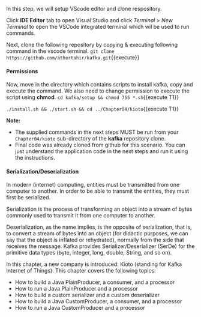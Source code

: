 In this step, we will setup VScode editor and clone respository.

Click **IDE Editor** tab to open Visual Studio and click _Terminal_ > _New Terminal_ to open the VSCode integrated terminal which wil be used to run commands.

Next, clone the following repository by copying & executing following command in the vscode terminal.
`git clone https://github.com/athertahir/kafka.git`{{execute}}

#### Permissions
Now, move in the directory which contains scripts to install kafka, copy and execute the command. We also need to change permission to execute the script using **chmod**.
`cd kafka/setup && chmod 755 *.sh`{{execute T1}} 

`./install.sh && ./start.sh && cd ../Chapter04/kioto`{{execute T1}} 

**Note:**
- The supplied commands in the next steps MUST be run from your `Chapter04/kioto` sub-directory of the **kafka** repository clone.
- Final code was already cloned from github for this scenario. You can just understand the application code in the next steps and run it using the instructions.

#### Serialization/Deserialization
In modern (internet) computing, entities must be transmitted from one computer to another. In order to be able to transmit the entities, they must first be serialized.

Serialization is the process of transforming an object into a stream of bytes commonly used to transmit it from one computer to another.

Deserialization, as the name implies, is the opposite of serialization, that is, to convert a stream of bytes into an object (for didactic purposes, we can say that the object is inflated or rehydrated), normally from the side that receives the message. Kafka provides Serializer/Deserializer (SerDe) for the primitive data types (byte, integer, long, double, String, and so on).

In this chapter, a new company is introduced: Kioto (standing for Kafka Internet of Things). This chapter covers the following topics:

- How to build a Java PlainProducer, a consumer, and a processor
- How to run a Java PlainProducer and a processor
- How to build a custom serializer and a custom deserializer
- How to build a Java CustomProducer, a consumer, and a processor
- How to run a Java CustomProducer and a processor
